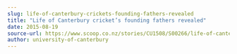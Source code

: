 ```yaml
---
slug: life-of-canterbury-crickets-founding-fathers-revealed
title: "Life of Canterbury cricket’s founding fathers revealed"
date: 2015-08-19
source-url: https://www.scoop.co.nz/stories/CU1508/S00266/life-of-canterbury-crickets-founding-fathers-revealed.htm
author: university-of-canterbury
---
```

